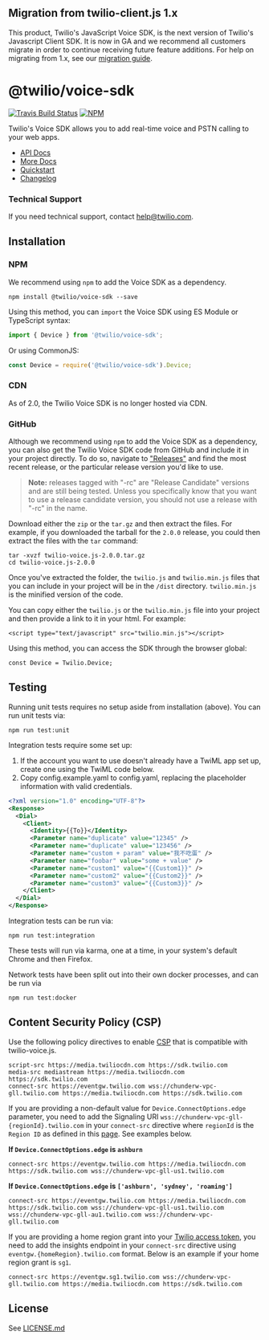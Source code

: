 ## Migration from twilio-client.js 1.x
This product, Twilio's JavaScript Voice SDK, is the next version of Twilio's Javascript Client SDK. It is
now in GA and we recommend all customers migrate in order to continue receiving future feature additions.
For help on migrating from 1.x, see our [migration guide](https://www.twilio.com/docs/voice/client/migrating-to-js-voice-sdk-20).

@twilio/voice-sdk
=================

[![Travis Build Status](https://travis-ci.com/twilio/twilio.js.svg?branch=master)](https://travis-ci.com/twilio/twilio-voice.js) [![NPM](https://img.shields.io/npm/v/%40twilio/voice-sdk.svg)](https://www.npmjs.com/package/%40twilio/voice-sdk)

Twilio's Voice SDK allows you to add real-time voice and PSTN calling to your web apps.

* [API Docs](https://twilio.github.io/twilio-voice.js/index.html)
* [More Docs](https://www.twilio.com/docs/voice/sdks/javascript)
* [Quickstart](https://www.twilio.com/docs/voice/client/javascript/quickstart)
* [Changelog](https://github.com/twilio/twilio-voice.js/blob/master/CHANGELOG.md)

### Technical Support
If you need technical support, contact
[help@twilio.com](mailto:help@twilio.com).

Installation
------------

### NPM

We recommend using `npm` to add the Voice SDK as a dependency.

```
npm install @twilio/voice-sdk --save
```

Using this method, you can `import` the Voice SDK using ES Module or TypeScript syntax:

```js
import { Device } from '@twilio/voice-sdk';

```

Or using CommonJS:

```js
const Device = require('@twilio/voice-sdk').Device;
```

### CDN
As of 2.0, the Twilio Voice SDK is no longer hosted via CDN.

### GitHub

Although we recommend using `npm` to add the Voice SDK as a dependency, you can also get the Twilio Voice SDK code
from GitHub and include it in your project directly. To do so, navigate to
["Releases"](https://github.com/twilio/twilio-voice.js/releases) and find the most recent release, or
the particular release version you'd like to use.

> **Note:** releases tagged with "-rc" are "Release Candidate" versions
> and are still being tested. Unless you specifically know that you want to use a release candidate
> version, you should not use a release with "-rc" in the name.

Download either the `zip` or the `tar.gz` and then extract the files. For example, if you downloaded the
tarball for the `2.0.0` release, you could then extract the files with the `tar` command:

```
tar -xvzf twilio-voice.js-2.0.0.tar.gz
cd twilio-voice.js-2.0.0
```

Once you've extracted the folder, the `twilio.js` and `twilio.min.js` files that
you can include in your project will be in the `/dist` directory. `twilio.min.js` is the
minified version of the code.

You can copy either the `twilio.js` or the `twilio.min.js` file into your project and
then provide a link to it in your html. For example:

```
<script type="text/javascript" src="twilio.min.js"></script>
```

Using this method, you can access the SDK through the browser global:

```
const Device = Twilio.Device;
```

Testing
-------

Running unit tests requires no setup aside from installation (above). You can run unit tests via:

```
npm run test:unit
```

Integration tests require some set up:

1. If the account you want to use doesn't already have a TwiML app set up, create one using the
   TwiML code below.
2. Copy config.example.yaml to config.yaml, replacing the placeholder information with valid credentials.

```xml
<?xml version="1.0" encoding="UTF-8"?>
<Response>
  <Dial>
    <Client>
      <Identity>{{To}}</Identity>
      <Parameter name="duplicate" value="12345" />
      <Parameter name="duplicate" value="123456" />
      <Parameter name="custom + param" value="我不吃蛋" />
      <Parameter name="foobar" value="some + value" />
      <Parameter name="custom1" value="{{Custom1}}" />
      <Parameter name="custom2" value="{{Custom2}}" />
      <Parameter name="custom3" value="{{Custom3}}" />
    </Client>
  </Dial>
</Response>
```

Integration tests can be run via:

```
npm run test:integration
```

These tests will run via karma, one at a time, in your system's default Chrome and then Firefox.

Network tests have been split out into their own docker processes, and can be run via

```
npm run test:docker
```

Content Security Policy (CSP)
----------------------------

Use the following policy directives to enable [CSP](https://developer.mozilla.org/en-US/docs/Web/HTTP/CSP) that is compatible with twilio-voice.js.

```
script-src https://media.twiliocdn.com https://sdk.twilio.com
media-src mediastream https://media.twiliocdn.com https://sdk.twilio.com
connect-src https://eventgw.twilio.com wss://chunderw-vpc-gll.twilio.com https://media.twiliocdn.com https://sdk.twilio.com
```

If you are providing a non-default value for `Device.ConnectOptions.edge` parameter, you need to add the Signaling URI `wss://chunderw-vpc-gll-{regionId}.twilio.com` in your `connect-src` directive where `regionId` is the `Region ID` as defined in this [page](https://www.twilio.com/docs/global-infrastructure/edge-locations/legacy-regions). See examples below.

**If `Device.ConnectOptions.edge` is `ashburn`**

```
connect-src https://eventgw.twilio.com https://media.twiliocdn.com https://sdk.twilio.com wss://chunderw-vpc-gll-us1.twilio.com
```

**If `Device.ConnectOptions.edge` is `['ashburn', 'sydney', 'roaming']`**

```
connect-src https://eventgw.twilio.com https://media.twiliocdn.com https://sdk.twilio.com wss://chunderw-vpc-gll-us1.twilio.com wss://chunderw-vpc-gll-au1.twilio.com wss://chunderw-vpc-gll.twilio.com
```

If you are providing a home region grant into your [Twilio access token](https://www.twilio.com/docs/iam/access-tokens), you need to add the insights endpoint in your `connect-src` directive using `eventgw.{homeRegion}.twilio.com` format. Below is an example if your home region grant is `sg1`.

```
connect-src https://eventgw.sg1.twilio.com wss://chunderw-vpc-gll.twilio.com https://media.twiliocdn.com https://sdk.twilio.com
```

License
-------

See [LICENSE.md](https://github.com/twilio/twilio-voice.js/blob/master/LICENSE.md)
